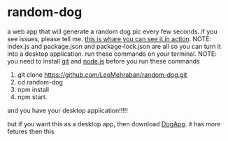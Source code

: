 # random-dog
a web app that will generate a random dog pic every few seconds.
if you see issues, please tell me. 
[this is whare you can see it in action](https://leomehraban.github.io/random-dog/).
NOTE: index.js and package.json and package-lock.json are all so you can turn it into a desktop application. 
run these commands on your terminal.
NOTE: you need to install [git](https://git-scm.com) and [node.js](https://nodejs.org/en/download/) before you run these commands
1. git clone https://github.com/LeoMehraban/random-dog.git
2. cd random-dog
3. npm install
4. npm start.






and you have your desktop application!!!!!

but if you want this as a desktop app, then download [DogApp](https://leomehraban.github.io/DogApp-Website). it has more fetures then this


